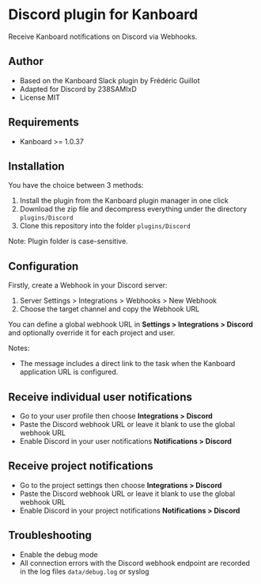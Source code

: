 # Discord plugin for Kanboard

Receive Kanboard notifications on Discord via Webhooks.

## Author

- Based on the Kanboard Slack plugin by Frédéric Guillot
- Adapted for Discord by 238SAMIxD
- License MIT

## Requirements

- Kanboard >= 1.0.37

## Installation

You have the choice between 3 methods:

1. Install the plugin from the Kanboard plugin manager in one click
2. Download the zip file and decompress everything under the directory `plugins/Discord`
3. Clone this repository into the folder `plugins/Discord`

Note: Plugin folder is case-sensitive.

## Configuration

Firstly, create a Webhook in your Discord server:

1. Server Settings > Integrations > Webhooks > New Webhook
2. Choose the target channel and copy the Webhook URL

You can define a global webhook URL in **Settings > Integrations > Discord** and optionally override it for each project and user.

Notes:

- The message includes a direct link to the task when the Kanboard application URL is configured.

## Receive individual user notifications

- Go to your user profile then choose **Integrations > Discord**
- Paste the Discord webhook URL or leave it blank to use the global webhook URL
- Enable Discord in your user notifications **Notifications > Discord**

## Receive project notifications

- Go to the project settings then choose **Integrations > Discord**
- Paste the Discord webhook URL or leave it blank to use the global webhook URL
- Enable Discord in your project notifications **Notifications > Discord**

## Troubleshooting

- Enable the debug mode
- All connection errors with the Discord webhook endpoint are recorded in the log files `data/debug.log` or syslog
